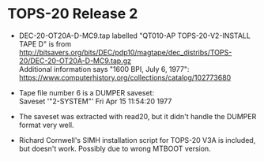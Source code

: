 # TOPS-20 Release 2

- DEC-20-OT20A-D-MC9.tap labelled "QT010-AP TOPS-20-V2-INSTALL TAPE D" is from  
  http://bitsavers.org/bits/DEC/pdp10/magtape/dec_distribs/TOPS-20/DEC-20-OT20A-D-MC9.tap.gz  
  Additional information says "1600 BPI, July 6, 1977":  
  https://www.computerhistory.org/collections/catalog/102773680

- Tape file number 6 is a DUMPER saveset:  
  Saveset '"2-SYSTEM"' Fri Apr 15 11:54:20 1977

- The saveset was extracted with read20, but it didn't handle the
  DUMPER format very well.

- Richard Cornwell's SIMH installation script for TOPS-20 V3A is
  included, but doesn't work.  Possibly due to wrong MTBOOT version.
